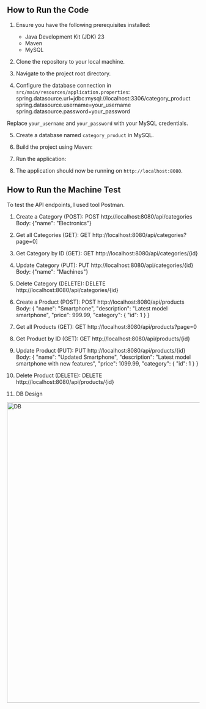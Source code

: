## How to Run the Code

1. Ensure you have the following prerequisites installed:
   - Java Development Kit (JDK) 23
   - Maven
   - MySQL

2. Clone the repository to your local machine.

3. Navigate to the project root directory.

4. Configure the database connection in `src/main/resources/application.properties`:
spring.datasource.url=jdbc:mysql://localhost:3306/category_product
spring.datasource.username=your_username
spring.datasource.password=your_password

Replace `your_username` and `your_password` with your MySQL credentials.

5. Create a database named `category_product` in MySQL.

6. Build the project using Maven:
   
7. Run the application:

8. The application should now be running on `http://localhost:8080`.

## How to Run the Machine Test

To test the API endpoints, I used tool Postman.

1. Create a Category (POST):
POST http://localhost:8080/api/categories
Body: {"name": "Electronics"}


2. Get all Categories (GET):
   GET http://localhost:8080/api/categories?page=0]


3. Get Category by ID (GET):
GET http://localhost:8080/api/categories/{id}


4. Update Category (PUT):
PUT http://localhost:8080/api/categories/{id}
Body: {"name": "Machines"}


5. Delete Category (DELETE):
DELETE http://localhost:8080/api/categories/{id}


6. Create a Product (POST):
   POST http://localhost:8080/api/products
Body: {
"name": "Smartphone",
"description": "Latest model smartphone",
"price": 999.99,
"category": {
"id": 1
}
}



7. Get all Products (GET):
   GET http://localhost:8080/api/products?page=0



8. Get Product by ID (GET):
GET http://localhost:8080/api/products/{id}


9. Update Product (PUT):
PUT http://localhost:8080/api/products/{id}
Body: {
"name": "Updated Smartphone",
"description": "Latest model smartphone with new features",
"price": 1099.99,
"category": {
"id": 1
}
}


10. Delete Product (DELETE):
 DELETE http://localhost:8080/api/products/{id}


11. DB Design
<img width="785" alt="DB" src="https://github.com/user-attachments/assets/4a4ef0bb-fc18-4484-aa9a-5dd09cfa0a54">

